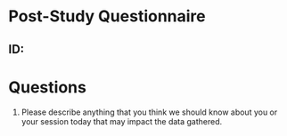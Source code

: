 # Post-Study Questionnaire                                        
## ID:  

# Questions 

1. Please describe anything that you think we should know about 
you or your session today that may impact the data gathered. 



